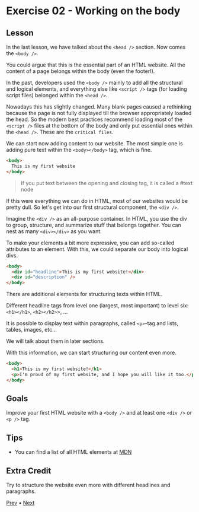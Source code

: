 # Exercise 02 - Working on the body

## Lesson

In the last lesson, we have talked about the `<head />` section. Now comes the `<body />`.

You could argue that this is the essential part of an HTML website. All the content of a page belongs within the body (even the footer!).

In the past, developers used the `<body />` mainly to add all the structural and logical elements, and everything else like `<script />` tags (for loading script files) belonged within the `<head />`.

Nowadays this has slightly changed.
Many blank pages caused a rethinking because the page is not fully displayed till the browser appropriately loaded the head. So the modern best practices recommend loading most of the `<script />` files at the bottom of the body and only put essential ones within the `<head />`. These are the `critical files`.

We can start now adding content to our website. The most simple one is adding pure text within the `<body></body>` tag, which is fine.

```html
<body>
  This is my first website
</body>
```

> If you put text between the opening and closing tag, it is called a #text node

If this were everything we can do in HTML, most of our websites would be pretty dull. So let's get into our first structural component, the `<div />`.

Imagine the `<div />` as an all-purpose container. In HTML, you use the div to group, structure, and summarize stuff that belongs together.
You can nest as many `<div></div>` as you want.

To make your elements a bit more expressive, you can add so-called attributes to an element.
With this, we could separate our body into logical divs.

```html
<body>
  <div id="headline">This is my first website!</div>
  <div id="description" />
</body>
```

There are additional elements for structuring texts within HTML.

Different headline tags from level one (largest, most important) to level six: `<h1></h1>`, `<h2></h2>`>, ...

It is possible to display text within paragraphs, called `<p>`-tag and lists, tables, images, etc...

We will talk about them in later sections.

With this information, we can start structuring our content even more.

```html
<body>
  <h1>This is my first website!</h1>
  <p>I'm proud of my first website, and I hope you will like it too.</p>
</body>
```

## Goals

Improve your first HTML website with a `<body />` and at least one `<div />` or `<p />` tag.

## Tips

- You can find a list of all HTML elements at [MDN](https://developer.mozilla.org/en-US/docs/Web/HTML/Element)

## Extra Credit

Try to structure the website even more with different headlines and paragraphs.

[Prev](../01/README.md) • [Next](../03/README.md)
